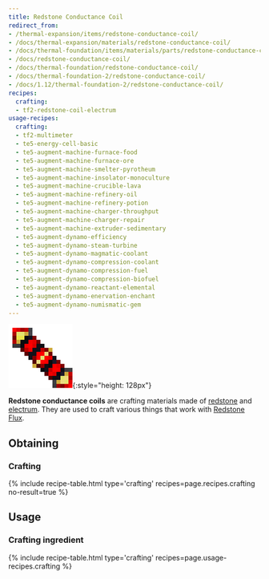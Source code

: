 ```yaml
---
title: Redstone Conductance Coil
redirect_from:
- /thermal-expansion/items/redstone-conductance-coil/
- /docs/thermal-expansion/materials/redstone-conductance-coil/
- /docs/thermal-foundation/items/materials/parts/redstone-conductance-coil/
- /docs/redstone-conductance-coil/
- /docs/thermal-foundation/redstone-conductance-coil/
- /docs/thermal-foundation-2/redstone-conductance-coil/
- /docs/1.12/thermal-foundation-2/redstone-conductance-coil/
recipes:
  crafting:
  - tf2-redstone-coil-electrum
usage-recipes:
  crafting:
  - tf2-multimeter
  - te5-energy-cell-basic
  - te5-augment-machine-furnace-food
  - te5-augment-machine-furnace-ore
  - te5-augment-machine-smelter-pyrotheum
  - te5-augment-machine-insolator-monoculture
  - te5-augment-machine-crucible-lava
  - te5-augment-machine-refinery-oil
  - te5-augment-machine-refinery-potion
  - te5-augment-machine-charger-throughput
  - te5-augment-machine-charger-repair
  - te5-augment-machine-extruder-sedimentary
  - te5-augment-dynamo-efficiency
  - te5-augment-dynamo-steam-turbine
  - te5-augment-dynamo-magmatic-coolant
  - te5-augment-dynamo-compression-coolant
  - te5-augment-dynamo-compression-fuel
  - te5-augment-dynamo-compression-biofuel
  - te5-augment-dynamo-reactant-elemental
  - te5-augment-dynamo-enervation-enchant
  - te5-augment-dynamo-numismatic-gem
---
```


![Redstone conductance coil](/assets/images/thermal-foundation-2/redstone-coil-electrum.png){:style="height: 128px"}


**Redstone conductance coils** are crafting materials made of
[redstone](https://minecraft.gamepedia.com/Redstone) and
[electrum](/docs/1.12/thermal-foundation/electrum-ingot/). They are used to craft various things that
work with [Redstone Flux](/docs/redstone-flux/).


Obtaining
---------

### Crafting
{% include recipe-table.html type='crafting' recipes=page.recipes.crafting no-result=true %}


Usage
-----

### Crafting ingredient
{% include recipe-table.html type='crafting' recipes=page.usage-recipes.crafting %}
